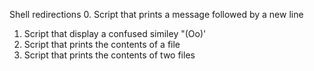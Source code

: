  Shell redirections
0. Script that prints a message followed by a new line
1. Script that display a confused similey "(Oo)'
2. Script that prints the contents of a file
3. Script that prints the contents of two files

